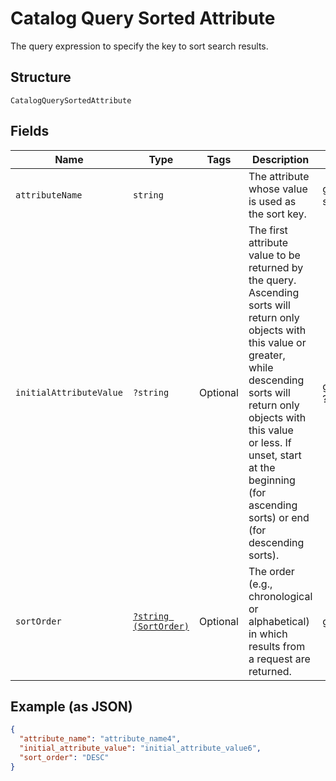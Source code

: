
# Catalog Query Sorted Attribute

The query expression to specify the key to sort search results.

## Structure

`CatalogQuerySortedAttribute`

## Fields

| Name | Type | Tags | Description | Getter | Setter |
|  --- | --- | --- | --- | --- | --- |
| `attributeName` | `string` |  | The attribute whose value is used as the sort key. | getAttributeName(): string | setAttributeName(string attributeName): void |
| `initialAttributeValue` | `?string` | Optional | The first attribute value to be returned by the query. Ascending sorts will return only<br>objects with this value or greater, while descending sorts will return only objects with this value<br>or less. If unset, start at the beginning (for ascending sorts) or end (for descending sorts). | getInitialAttributeValue(): ?string | setInitialAttributeValue(?string initialAttributeValue): void |
| `sortOrder` | [`?string (SortOrder)`](/doc/models/sort-order.md) | Optional | The order (e.g., chronological or alphabetical) in which results from a request are returned. | getSortOrder(): ?string | setSortOrder(?string sortOrder): void |

## Example (as JSON)

```json
{
  "attribute_name": "attribute_name4",
  "initial_attribute_value": "initial_attribute_value6",
  "sort_order": "DESC"
}
```

